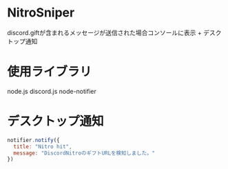# NitroSniper
discord.giftが含まれるメッセージが送信された場合コンソールに表示 + デスクトップ通知

# 使用ライブラリ
node.js
discord.js
node-notifier

# デスクトップ通知
```javascript
notifier.notify({
  title: "Nitro hit",
  message: "DiscordNitroのギフトURLを検知しました。"
})
```
